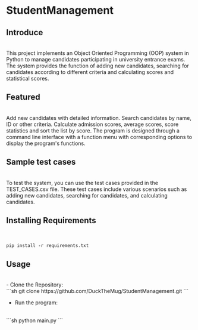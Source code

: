 # StudentManagement

## Introduce
<br>
This project implements an Object Oriented Programming (OOP) system in Python to manage candidates participating in university entrance exams. The system provides the function of adding new candidates, searching for candidates according to different criteria and calculating scores and statistical scores.

## Featured
<br>
Add new candidates with detailed information. Search candidates by name, ID or other criteria. Calculate admission scores, average scores, score statistics and sort the list by score.
The program is designed through a command line interface with a function menu with corresponding options to display the program's functions.

## Sample test cases
<br>
To test the system, you can use the test cases provided in the TEST_CASES.csv file. These test cases include various scenarios such as adding new candidates, searching for candidates, and calculating candidates.

## Installing Requirements
<br>

```pip
pip install -r requirements.txt
```

## Usage
<br>
- Clone the Repository:
<br>
 ```sh
 git clone https://github.com/DuckTheMug/StudentManagement.git 
 ```
  

- Run the program:
<br>
```sh
python main.py
```
